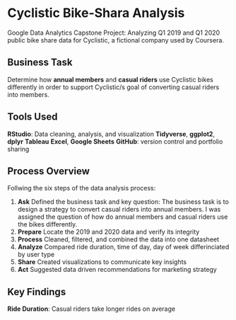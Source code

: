 # Cyclistic Bike-Shara Analysis
Google Data Analytics Capstone Project: Analyzing Q1 2019 and Q1 2020 public bike share data for Cyclistic, a fictional company used by Coursera.

## Business Task
Determine how **annual members** and **casual riders** use Cyclistic bikes differently in order to support Cyclistic/s goal of converting casual riders into members.

## Tools Used
**RStudio**: Data cleaning, analysis, and visualization
**Tidyverse**, **ggplot2**, **dplyr**
**Tableau**
**Excel**, **Google Sheets**
**GitHub**: version control and portfolio sharing

## Process Overview
Follwing the six steps of the data analysis process: 
1. **Ask** Defined the business task and key question: The business task is to design a strategy to convert casual riders into annual members. I was assigned the question of how do annual members and casual riders use the bikes differently.
2. **Prepare** Locate the 2019 and 2020 data and verify its integrity
3. **Process** Cleaned, filtered, and combined the data into one datasheet
4. **Analyze** Compared ride duration, time of day, day of week differinciated by user type
5. **Share** Created visualizations to communicate key insights
6. **Act** Suggested data driven recommendations for marketing strategy

## Key Findings
**Ride Duration**: Casual riders take longer rides on average
